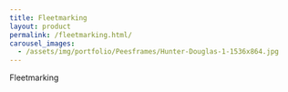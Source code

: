 ```yaml
---
title: Fleetmarking
layout: product
permalink: /fleetmarking.html/
carousel_images:
  - /assets/img/portfolio/Peesframes/Hunter-Douglas-1-1536x864.jpg
---
```


Fleetmarking
